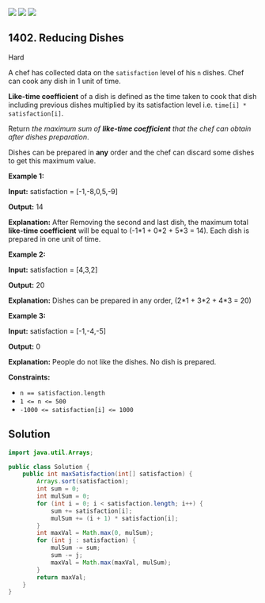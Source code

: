 [![](https://img.shields.io/github/stars/javadev/LeetCode-in-Java?label=Stars&style=flat-square)](https://github.com/javadev/LeetCode-in-Java)
[![](https://img.shields.io/github/forks/javadev/LeetCode-in-Java?label=Fork%20me%20on%20GitHub%20&style=flat-square)](https://github.com/javadev/LeetCode-in-Java/fork)
[![](https://img.shields.io/badge/-LeetCode%20in%20Kotlin-blue?style=flat-square)](https://github.com/javadev/LeetCode-in-Kotlin)

## 1402\. Reducing Dishes

Hard

A chef has collected data on the `satisfaction` level of his `n` dishes. Chef can cook any dish in 1 unit of time.

**Like-time coefficient** of a dish is defined as the time taken to cook that dish including previous dishes multiplied by its satisfaction level i.e. `time[i] * satisfaction[i]`.

Return _the maximum sum of **like-time coefficient** that the chef can obtain after dishes preparation_.

Dishes can be prepared in **any** order and the chef can discard some dishes to get this maximum value.

**Example 1:**

**Input:** satisfaction = [-1,-8,0,5,-9]

**Output:** 14

**Explanation:** After Removing the second and last dish, the maximum total **like-time coefficient** will be equal to (-1\*1 + 0\*2 + 5\*3 = 14). Each dish is prepared in one unit of time.

**Example 2:**

**Input:** satisfaction = [4,3,2]

**Output:** 20

**Explanation:** Dishes can be prepared in any order, (2\*1 + 3\*2 + 4\*3 = 20)

**Example 3:**

**Input:** satisfaction = [-1,-4,-5]

**Output:** 0

**Explanation:** People do not like the dishes. No dish is prepared.

**Constraints:**

*   `n == satisfaction.length`
*   `1 <= n <= 500`
*   `-1000 <= satisfaction[i] <= 1000`

## Solution

```java
import java.util.Arrays;

public class Solution {
    public int maxSatisfaction(int[] satisfaction) {
        Arrays.sort(satisfaction);
        int sum = 0;
        int mulSum = 0;
        for (int i = 0; i < satisfaction.length; i++) {
            sum += satisfaction[i];
            mulSum += (i + 1) * satisfaction[i];
        }
        int maxVal = Math.max(0, mulSum);
        for (int j : satisfaction) {
            mulSum -= sum;
            sum -= j;
            maxVal = Math.max(maxVal, mulSum);
        }
        return maxVal;
    }
}
```